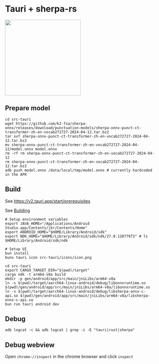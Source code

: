 # Tauri + sherpa-rs

<img src="https://github.com/user-attachments/assets/4c0da66d-61b8-481d-b53a-a049fe0b914d" width=250>

## Prepare model

```console
cd src-tauri
wget https://github.com/k2-fsa/sherpa-onnx/releases/download/punctuation-models/sherpa-onnx-punct-ct-transformer-zh-en-vocab272727-2024-04-12.tar.bz2
tar xvf sherpa-onnx-punct-ct-transformer-zh-en-vocab272727-2024-04-12.tar.bz2
mv sherpa-onnx-punct-ct-transformer-zh-en-vocab272727-2024-04-12/model.onnx model.onnx
rm -rf rm sherpa-onnx-punct-ct-transformer-zh-en-vocab272727-2024-04-12
rm sherpa-onnx-punct-ct-transformer-zh-en-vocab272727-2024-04-12.tar.bz2
adb push model.onnx /data/local/tmp/model.onnx # currently hardcoded in the APK
```

## Build

See https://v2.tauri.app/start/prerequisites

See [Building](../../BUILDING.md)

```console
# Setup environment variables
export JAVA_HOME="/Applications/Android Studio.app/Contents/jbr/Contents/Home"
export ANDROID_HOME="$HOME/Library/Android/sdk"
export NDK_HOME="$HOME/Library/Android/sdk/ndk/27.0.12077973" # ls $HOME/Library/Android/sdk/ndk

# Setup UI
bun install
bunx tauri icon src-tauri/icons/icon.png

cd src-tauri
export CARGO_TARGET_DIR="$(pwd)/target"
cargo ndk -t arm64-v8a build
mkdir -p gen/android/app/src/main/jniLibs/arm64-v8a
ln -s $(pwd)/target/aarch64-linux-android/debug/libonnxruntime.so $(pwd)/gen/android/app/src/main/jniLibs/arm64-v8a/libonnxruntime.so
ln -s $(pwd)/target/aarch64-linux-android/debug/libsherpa-onnx-c-api.so $(pwd)/gen/android/app/src/main/jniLibs/arm64-v8a/libsherpa-onnx-c-api.so
bun run tauri android dev
```

## Debug

```console
adb logcat -c && adb logcat | grep -i -E "tauri|rust|sherpa"
```

## Debug webview

Open `chrome://inspect` in the chrome browser and click `inspect`
